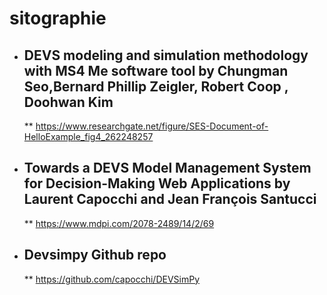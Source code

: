 # sitographie

* ## DEVS modeling and simulation methodology with MS4 Me software tool  by Chungman Seo,Bernard Phillip Zeigler, Robert Coop , Doohwan Kim

  ** https://www.researchgate.net/figure/SES-Document-of-HelloExample_fig4_262248257

* ##  Towards a DEVS Model Management System for Decision-Making Web Applications by Laurent Capocchi and Jean François Santucci

  ** https://www.mdpi.com/2078-2489/14/2/69

* ## Devsimpy Github repo
  ** https://github.com/capocchi/DEVSimPy
